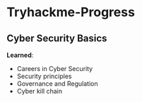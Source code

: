 # Tryhackme-Progress
## Cyber Security Basics
**Learned**:
 - Careers in Cyber Security
 - Security principles
 - Governance and Regulation
 - Cyber kill chain

 

